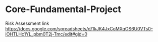 # Core-Fundamental-Project

Risk Assessment link
https://docs.google.com/spreadsheets/d/1kJK4JxCoMXqOS6U0VTs0-iOHTLHc1YL_pbm0T2j-Tmc/edit#gid=0
